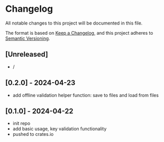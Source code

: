 # Changelog

All notable changes to this project will be documented in this file.

The format is based on [Keep a Changelog],
and this project adheres to [Semantic Versioning].

## [Unreleased]

- /

## [0.2.0] - 2024-04-23

- add offline validation helper function: save to files and load from files


## [0.1.0] - 2024-04-22

- init repo
- add basic usage, key validation functionality 
- pushed to crates.io

<!-- Links -->

[keep a changelog]: https://keepachangelog.com/en/1.0.0/
[semantic versioning]: https://semver.org/spec/v2.0.0.html

